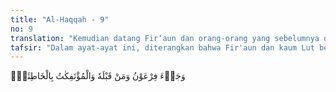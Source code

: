 ```yaml
---
title: "Al-Haqqah - 9"
no: 9
translation: "Kemudian datang Fir‘aun dan orang-orang yang sebelumnya dan (penduduk) negeri-negeri yang dijungkirbalikkan karena kesalahan yang besar."
tafsir: "Dalam ayat-ayat ini, diterangkan bahwa Fir'aun dan kaum Lut beserta pengikut-pengikutnya juga telah berbuat kerusakan yang besar yaitu mendustakan para rasul yang diutus Allah kepada mereka. Oleh karena itu, mereka diazab oleh Tuhan. Dalam ayat lain, Allah berfirman:\n\nSemuanya telah mendustakan rasul-rasul maka berlakulah ancaman-Ku (atas mereka). (Qaf/50: 14)"
---
```


وَجَاۤءَ فِرْعَوْنُ وَمَنْ قَبْلَهٗ وَالْمُؤْتَفِكٰتُ بِالْخَاطِئَةِۚ
